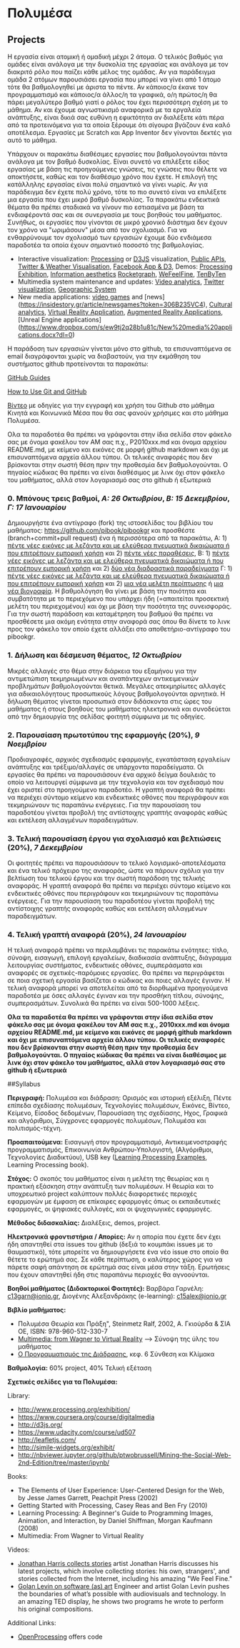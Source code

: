 # Πολυμέσα

## Projects
Η εργασία είναι ατομική ή ομαδική μέχρι 2 άτομα. Ο τελικός βαθμός για ομάδες είναι ανάλογα με την δυσκολία της εργασίας και ανάλογα με τον διακριτό ρόλο που παίζει κάθε μέλος της ομάδας. Αν για παράδειγμα ομάδα 2 ατόμων παρουσιάσει εργασία που μπορεί να γίνει από 1 άτομο τότε θα βαθμολογηθεί με άριστα το πέντε. Αν κάποιος/α έκανε τον προγραμματισμό και κάποιος/α άλλος/η τα γραφικά, ο/η πρώτος/η θα πάρει μεγαλύτερο βαθμό γιατί ο ρόλος του έχει περισσότερη σχέση με το μάθημα. Αν και έχουμε αγνωστικισμό αναφορικά με τα εργαλεία ανάπτυξης, είναι δικιά σας ευθύνη η εφικτότητα αν διαλέξετε κάτι πέρα από τα προτεινόμενα για τα οποία ξέρουμε ότι σίγουρα βγάζουν ένα καλό αποτέλεσμα. Εργασίες με Scratch και App Inventor δεν γίνονται δεκτές για αυτό το μάθημα.

Υπάρχουν οι παρακάτω διαθέσιμες εργασίες που βαθμολογούνται πάντα ανάλογα με τον βαθμό δυσκολίας. Είναι συνετό να επιλέξετε είδος εργασίας με βάση τις προηγούμενες γνώσεις, τις γνώσεις που θέλετε να αποκτήσετε, καθώς και τον διαθέσιμο χρόνο που έχετε. Η επιλογή της κατάλληλης εργασίας είναι πολύ σημαντικό να γίνει νωρίς. Αν για παράδειγμα δεν έχετε πολύ χρόνο, τότε το πιο συνετό είναι να επιλέξετε μια εργασία που έχει μικρό βαθμό δυσκολίας. Τα παρακάτω ενδεικτικά θέματα θα πρέπει σταδιακά να γίνουν πιο εστιασμένα με βάση τα ενδιαφέροντά σας και σε συνεργασία με τους βοηθούς του μαθήματος. Συνήθως, οι εργασίες που γίνονται σε μικρό χρονικό διάστημα δεν έχουν τον χρόνο να "ωριμάσουν" μέσα από τον σχολιασμό. Για να ενθαρρύνουμε τον σχολιασμό των εργασιών έχουμε δύο ενδιάμεσα παραδοτέα τα οποία έχουν σημαντικό ποσοστό της βαθμολογίας.

* Interactive visualization: [Processing](http://www.processing.org) or [D3JS](https://d3js.org/) visualization, [Public APIs](https://github.com/toddmotto/public-apis), [Twitter & Weather Visualisation](https://github.com/courses-ionio/mm/blob/master/projects_2017/twitter_Weather_Visualisation/Readme.md), [Facebook App & D3](https://drive.google.com/open?id=0B-sS9CKzUYw7cXZZLUh1TTlMRXc), Demos: [Processing Exhibition](https://processing.org/exhibition/), [Information aesthetics](http://infosthetics.com/)  [Rocketgraph](https://rocketgraph.com/marketplace), [WeFeelFine](http://wefeelfine.org/), [TenByTen](TenByTen)
* Multimedia system maintenance and updates: [Video analytics](http://www.socialskip.org), [Twitter visualization](http://www.flutrack.org), [Geographic System](https://www.mapito.org/home)
* New media applications: [video games](https://fold.cm/read/juliannalongo/playing-the-news-GqeAYpXv) and [news] (https://insidestory.gr/article/newsgames?token=306B235VC4), [Cultural analytics](http://lab.softwarestudies.com/p/software-for-digital-humanities.html), [Virtual Reality Application](https://developers.google.com/vr/), [Augmented Reality Applications](https://drive.google.com/open?id=1LA3NURsgBpCODXi38n3hxpG27IJ3TqBL3iKW-4nWoko), [Unreal Engine applications] (https://www.dropbox.com/s/ew9tj2q28b1u81c/New%20media%20applications.docx?dl=0)


Η παράδοση των εργασιών γίνεται μόνο στο github, τα επισυναπτόμενα σε email διαγράφονται χωρίς να διαβαστούν, για την εκμάθηση του συστήματος github προτείνονται τα παρακάτω:

[GitHub Guides](https://guides.github.com)

[How to Use Git and GitHub](https://www.udacity.com/course/ud775)

[Βίντεο](https://www.youtube.com/watch?v=hvCRkCm5uiI&feature=youtu.be) με οδηγίες για την εγγραφή και χρήση του Github στο μάθημα Κινητά και Κοινωνικά Μέσα που θα σας φανούν χρήσιμες και στο μάθημα Πολυμέσα.

Ολα τα παραδοτέα θα πρέπει να γράφονται στην ίδια σελίδα στον φάκελο σας με όνομα φακέλου τον ΑΜ σας π.χ., P2010xxx.md και όνομα αρχείου README.md, με κείμενο και εικόνες σε μορφή github markdown και όχι με επισυναπτόμενα αρχεία άλλου τύπου. Οι τελικές αναφορές που δεν βρίσκονται στην σωστή θέση πριν την προθεσμία δεν βαθμολογούνται. Ο πηγαίος κώδικας θα πρέπει να είναι διαθέσιμος με λινκ όχι στον φάκελο του μαθήματος, αλλά στον λογαριασμό σας στο github ή εξωτερικά

### 0. Μπόνους τρεις βαθμοί, *A: 26 Οκτωβρίου*, *Β: 15 Δεκεμβρίου*, *Γ: 17 Ιανουαρίου*

Δημιουργήστε ένα αντίγραφο (fork) της ιστοσελίδας του βιβλίου του μαθήματος: https://github.com/pibook/pibookgr και προσθέστε (branch+commit+pull request) ένα ή περισσότερα από τα παρακάτω, A: 1) [πέντε νέες εικόνες με λεζάντα και με ελεύθερα πνευματικά δικαιώματα ή που επιτρέπουν εμπορική χρήση](https://github.com/pibook/pibookgr/blob/gh-pages/_gallery/apple-mouse.md) και 2) [πέντε νέες παραθέσεις](https://github.com/pibook/pibookgr/tree/gh-pages/_quotes), Β: 1) [πέντε νέες εικόνες με λεζάντα και με ελεύθερα πνευματικά δικαιώματα ή που επιτρέπουν εμπορική χρήση](https://github.com/pibook/pibookgr/tree/gh-pages/_gallery/apple-mouse.md) και 2) [δύο νέα διαδραστικά παραδείγματα](https://github.com/pibook/pibookgr/tree/gh-pages/_remix) Γ: 1) [πέντε νέες εικόνες με λεζάντα και με ελεύθερα πνευματικά δικαιώματα ή που επιτρέπουν εμπορική χρήση](https://github.com/pibook/pibookgr/blob/gh-pages/_gallery/apple-mouse.md) και 2) [μια νέα μελέτη περίπτωσης](https://github.com/pibook/pibookgr/tree/gh-pages/_case-study) ή [μια νέα βιογραφία](https://github.com/pibook/pibookgr/tree/gh-pages/_biography). Η βαθμολόγηση θα γίνει με βάση την ποιότητα και συμβατότητα με το περιεχόμενο που υπάρχει ήδη (=απαιτείται προσεκτική μελέτη του περιεχομένου) και όχι με βάση την ποσότητα της συνεισφοράς. Για την σωστή παράδοση και καταμέτρηση του βαθμού θα πρέπει να προσθέσετε μια ακόμη ενότητα στην αναφορά σας όπου θα δίνετε τo λινκ προς τον φάκελο τον οποίο έχετε αλλάξει στο αποθετήριο-αντίγραφο του pibookgr.

### 1. Δήλωση και δέσμευση θέματος, *12 Οκτωβρίου*

Μικρές αλλαγές στο θέμα στην διάρκεια του εξαμήνου για την αντιμετώπιση τεκμηριωμένων και αναπάντεχων αντικειμενικών προβλημάτων βαθμολογούνται θετικά. Μεγάλες ατεκμηρίωτες αλλαγές για αδικαιολόγητους προσωπικούς λόγους βαθμολογούνται αρνητικά. Η δήλωση θέματος γίνεται προσωπικά στον διδάσκοντα στις ώρες του μαθήματος ή στους βοηθούς του μαθήματος ηλεκτρονικά και συνοδεύεται από την δημιουργία της σελίδας φοιτητή σύμφωνα με τις οδηγίες.

### 2. Παρουσίαση πρωτοτύπου της εφαρμογής (20%),  *9 Νοεμβρίου*

Προδιαγραφές, αρχικός σχεδιασμός εφαρμογής, εγκατάσταση εργαλείων ανάπτυξης και τρέξιμο/αλλαγές σε υπάρχοντα παραδείγματα. Οι εργασίες θα πρέπει να παρουσιάσουν ένα αρχικό δείγμα δουλειάς το οποίο να λειτουργεί σύμφωνα με την τεχνολογία και τον σχεδιασμό που έχει οριστεί στο προηγούμενο παραδοτέο. Η γραπτή αναφορά θα πρέπει να περιέχει σύντομο κείμενο και ενδεικτικές οθόνες που περιγράφουν και τεκμηριώνουν τις παραπάνω ενέργειες. Για την παρουσίαση του παραδοτέου γίνεται προβολή της αντίστοιχης γραπτής αναφοράς καθώς και εκτέλεση αλλαγμένων παραδειγμάτων.

### 3. Τελική παρουσίαση έργου για σχολιασμό και βελτιώσεις (20%), *7 Δεκεμβρίου*

Οι φοιτητές πρέπει να παρουσιάσουν το τελικό λογισμικό-αποτελέσματα και ένα τελικό πρόχειρο της αναφοράς, ώστε να πάρουν σχόλια για την βελτίωση του τελικού έργου και την σωστή παράδοση της τελικής αναφοράς. Η γραπτή αναφορά θα πρέπει να περιέχει σύντομο κείμενο και ενδεικτικές οθόνες που περιγράφουν και τεκμηριώνουν τις παραπάνω ενέργειες. Για την παρουσίαση του παραδοτέου γίνεται προβολή της αντίστοιχης γραπτής αναφοράς καθώς και εκτέλεση αλλαγμένων παραδειγμάτων.

### 4. Τελική γραπτή αναφορά (20%), *24 Ιανουαρίου*

Η τελική αναφορά πρέπει να περιλαμβάνει τις παρακάτω ενότητες: τίτλο, σύνοψη, εισαγωγή, επιλογή εργαλείων, διαδικασία ανάπτυξης, διάγραμμα λειτουργίας συστήματος, ενδεικτικές οθόνες, συμπεράσματα και αναφορές σε σχετικές-παρόμοιες εργασίες. Θα πρέπει να περιγράφεται σε ποια σχετική εργασία βασίζεται ο κώδικας και ποιες αλλαγές έγιναν. Η τελική αναφορά μπορεί να αποτελείται από τα διορθωμένα προηγούμενα παραδοτέα με όσες αλλαγές έγιναν και την προσθήκη τίτλου, σύνοψης, συμπερασμάτων. Συνολικά θα πρέπει να είναι 500-1000 λέξεις. 

**Ολα τα παραδοτέα θα πρέπει να γράφονται στην ίδια σελίδα στον φάκελο σας με όνομα φακέλου τον ΑΜ σας π.χ., 2010xxx.md και όνομα αρχείου README.md, με κείμενο και εικόνες σε μορφή github markdown και όχι με επισυναπτόμενα αρχεία άλλου τύπου. Οι τελικές αναφορές που δεν βρίσκονται στην σωστή θέση πριν την προθεσμία δεν βαθμολογούνται. Ο πηγαίος κώδικας θα πρέπει να είναι διαθέσιμος με λινκ όχι στον φάκελο του μαθήματος, αλλά στον λογαριασμό σας στο github ή εξωτερικά**


##Syllabus

**Περιγραφή:** Πολυμέσα και διάδραση: Ορισμός και ιστορική εξέλιξη, Πέντε επίπεδα σχεδίασης πολυμέσων, Τεχνολογίες πολυμέσων, Εικόνες, Βίντεο, Κείμενο, Είσοδος δεδομένων, Παρουσίαση της σχεδίασης, Ηχος, Γραφικά και αλγόριθμοι, Σύγχρονες εφαρμογές πολυμέσων, Πολυμέσα και πολιτισμός-τέχνη.

**Προαπαιτούμενα:** Εισαγωγή στον προγραμματισμό, Αντικειμενοστραφής προγραμματισμός, Επικοινωνία Ανθρώπου-Υπολογιστή, (Αλγόριθμοι, Τεχνολογίες Διαδικτύου), USB key ([Learning Processing Examples](https://github.com/shiffman/LearningProcessing), Learning Processing book).

**Στόχος:** Ο σκοπός του μαθήματος είναι η μελέτη της θεωρίας και η πρακτική εξάσκηση στην ανάπτυξη των πολυμέσων. Η θεωρία και το υποχρεωτικό project καλύπτουν πολλές διαφορετικές περιοχές εφαρμογών με έμφαση σε επίκαιρες εφαρμογές όπως οι εκπαιδευτικές εφαρμογές, οι ψηφιακές συλλογές, και οι ψυχαγωγικές εφαρμογές.

**Μέθοδος διδασκαλίας:** Διαλέξεις, demos, project.

**Ηλεκτρονικά φροντιστήρια / Απορίες:** Αν η απορία που έχετε δεν έχει ήδη απαντηθεί στα issues του github (δεξιά το κουμπάκι issues με το θαυμαστικό), τότε μπορείτε να δημιουργήσετε ένα νέο issue στο οποίο θα θέτετε το ερώτημά σας.  Σε κάθε περίπτωση, ο καλύτερος χώρος για να πάρετε σαφή απάντηση σε ερώτημά σας είναι μέσα στην τάξη. Ερωτήσεις που έχουν απαντηθεί ήδη στις παραπάνω περιοχές θα αγνοούνται. 

**Βοηθοί μαθήματος (Διδακτορικοί Φοιτητές):** Βαρβάρα Γαρνέλη: c13garn@ionio.gr, Διογένης Αλεξανδράκης (e-learning): c15alex@ionio.gr

**Βιβλίο μαθήματος:** 

* Πολυμέσα Θεωρία και Πράξη", Steinmetz Ralf, 2002, Α. Γκιούρδα & ΣΙΑ ΟΕ, ISBN: 978-960-512-330-7 
* [Multimedia: from Wagner to Virtual Reality](http://www.w2vr.com/contents.html) --> Σύνοψη της ύλης του μαθήματος
* [Ο Προγραμματισμός της Διάδρασης](http://www.pibook.gr), κεφ. 6 Σύνθεση και Κλίμακα

**Βαθμολογία:** 60% project, 40% Τελική εξέταση

**Σχετικές σελίδες για τα Πολυμέσα:**

Library:
* http://www.processing.org/exhibition/
* https://www.coursera.org/course/digitalmedia
* http://d3js.org/
* https://www.udacity.com/course/ud507
* http://leafletjs.com/
* http://simile-widgets.org/exhibit/
* http://nbviewer.jupyter.org/github/ptwobrussell/Mining-the-Social-Web-2nd-Edition/tree/master/ipynb/

Books:
* The Elements of User Experience: User-Centered Design for the Web, by Jesse James Garrett, Peachpit Press (2002)
* Getting Started with Processing, Casey Reas and Ben Fry (2010)
* Learning Processing: A Beginner's Guide to Programming Images, Animation, and Interaction, by Daniel Shiffman, Morgan Kaufmann (2008)
* Multimedia: From Wagner to Virtual Reality

Videos:
* [Jonathan Harris collects stories](http://www.ted.com/talks/jonathan_harris_collects_stories?language=en)
artist Jonathan Harris discusses his latest projects, which involve collecting stories: his own, strangers', and stories collected from the Internet, including his amazing "We Feel Fine."
* [Golan Levin on software (as) art](http://www.ted.com/talks/golan_levin_on_software_as_art)
Engineer and artist Golan Levin pushes the boundaries of what’s possible with audiovisuals and technology. In an amazing TED display, he shows two programs he wrote to perform his original compositions. 

Additional Links:
* [OpenProcessing](http://www.openprocessing.org/) offers code

